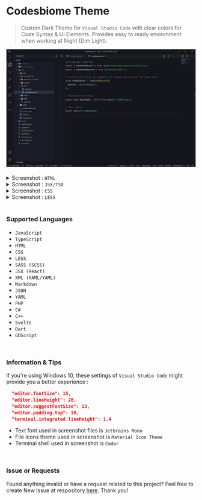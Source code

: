 # Codesbiome Theme

> Custom Dark Theme for `Visual Studio Code` with clear colors for Code Syntax & UI Elements. Provides easy to ready environment when working at Night (Dim Light).

<img src="assets/main.png" />

<br />
<br />

<details>
  <summary>Screenshot : <code>HTML</code></summary>
  <br />
  <img src="assets/html.png" alt="Screenshot: HTML">
</details>

<details>
  <summary>Screenshot : <code>JSX/TSX</code></summary>
  <br />
  <img src="assets/jsx_tsx.png" alt="Screenshot: HTML">
</details>

<details>
  <summary>Screenshot : <code>CSS</code></summary>
  <br />
  <img src="assets/css.png" alt="Screenshot: HTML">
</details>

<details>
  <summary>Screenshot : <code>LESS</code></summary>
  <br />
  <img src="assets/less.png" alt="Screenshot: HTML">
</details>

<br />

### Supported Languages

- `JavaScript`
- `TypeScript`
- `HTML`
- `CSS`
- `LESS`
- `SASS (SCSS)`
- `JSX (React)`
- `XML (XAML/YAML)`
- `Markdown`
- `JSON`
- `YAML`
- `PHP`
- `C#`
- `C++`
- `Svelte`
- `Dart`
- `GDScript`

<br>

### Information & Tips

If you're using Windows 10, these settings of `Visual Studio Code` might provide you a better experience :

```json
  "editor.fontSize": 15,
  "editor.lineHeight": 26,
  "editor.suggestFontSize": 13,
  "editor.padding.top": 10,
  "terminal.integrated.lineHeight": 1.4
```

- Text font used in screenshot files is `Jetbrains Mono`
- File icons theme used in screenshot is `Material Icon Theme`
- Terminal shell used in screenshot is `Cmder`

<br>

### Issue or Requests

Found anything invalid or have a request related to this project?
Feel free to create New Issue at respository <a href="https://github.com/codesbiome/vscode-codesbiome-theme/issues">here</a>. Thank you!

<br>
